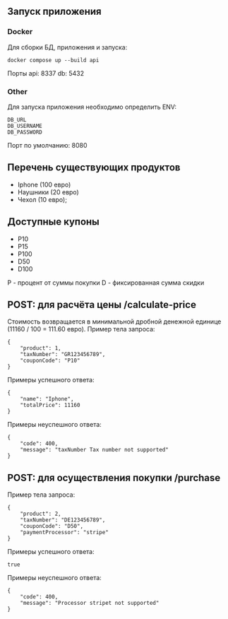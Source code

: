## Запуск приложения

### Docker
Для сборки БД, приложения и запуска:
```
docker compose up --build api
```

Порты 
api: 8337
db: 5432

### Other
Для запуска приложения необходимо определить ENV:
```
DB_URL
DB_USERNAME
DB_PASSWORD
```
Порт по умолчанию: 8080

## Перечень существующих продуктов

- Iphone  (100 евро)
- Наушники (20 евро)
- Чехол (10 евро);

## Доступные купоны

- P10
- P15
- P100
- D50
- D100

P - процент от суммы покупки
D - фиксированная сумма скидки

## POST: для расчёта цены /calculate-price

Стоимость возвращается в минимальной дробной денежной единице (11160 / 100 = 111.60 евро).
Пример тела запроса:

```
{
    "product": 1,
    "taxNumber": "GR123456789",
    "couponCode": "P10"
}
```

Примеры успешного ответа:

```
{
    "name": "Iphone",
    "totalPrice": 11160
}
```

Примеры неуспешного ответа:

```
{
    "code": 400,
    "message": "taxNumber Tax number not supported"
}
```

## POST: для осуществления покупки /purchase

Пример тела запроса:

```
{
    "product": 2,
    "taxNumber": "DE123456789",
    "couponCode": "D50",
    "paymentProcessor": "stripe"
}
```

Примеры успешного ответа:

```
true
```

Примеры неуспешного ответа:

```
{
    "code": 400,
    "message": "Processor stripet not supported"
}
```
